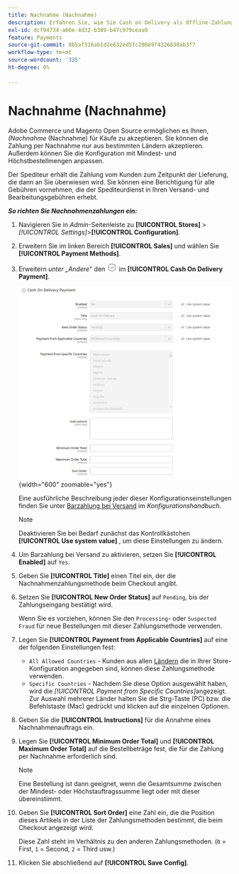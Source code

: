 ```yaml
---
title: Nachnahme (Nachnahme)
description: Erfahren Sie, wie Sie Cash on Delivery als Offline-Zahlungsmethode in Ihrem Geschäft einrichten.
exl-id: dcf94734-a66e-4d32-b389-b47c979ceaa9
feature: Payments
source-git-commit: 8b5af316ab1d2e632ed5fc2066974326830ab3f7
workflow-type: tm+mt
source-wordcount: '335'
ht-degree: 0%

---
```


# Nachnahme (Nachnahme)

Adobe Commerce und Magento Open Source ermöglichen es Ihnen, _(Nachnahme_ (Nachnahme) für Käufe zu akzeptieren. Sie können die Zahlung per Nachnahme nur aus bestimmten Ländern akzeptieren. Außerdem können Sie die Konfiguration mit Mindest- und Höchstbestellmengen anpassen.

Der Spediteur erhält die Zahlung vom Kunden zum Zeitpunkt der Lieferung, die dann an Sie überwiesen wird. Sie können eine Berichtigung für alle Gebühren vornehmen, die der Spediteurdienst in Ihren Versand- und Bearbeitungsgebühren erhebt.

**_So richten Sie Nachnahmenzahlungen ein:_**

1. Navigieren Sie in _Admin_-Seitenleiste zu **[!UICONTROL Stores]** > _[!UICONTROL Settings]_>**[!UICONTROL Configuration]**.

1. Erweitern Sie im linken Bereich **[!UICONTROL Sales]** und wählen Sie **[!UICONTROL Payment Methods]**.

1. Erweitern _unter „Andere_&quot; den ![Erweiterungsselektor](../assets/icon-display-expand.png) im **[!UICONTROL Cash On Delivery Payment]**.

   ![Nachnahme](../configuration-reference/sales/assets/payment-methods-cash-on-delivery-payment.png){width="600" zoomable="yes"}

   Eine ausführliche Beschreibung jeder dieser Konfigurationseinstellungen finden Sie unter [Barzahlung bei Versand](../configuration-reference/sales/payment-methods.md#cash-on-delivery-payment) im _Konfigurationshandbuch_.

   >[!NOTE]
   >
   >Deaktivieren Sie bei Bedarf zunächst das Kontrollkästchen **[!UICONTROL Use system value]** , um diese Einstellungen zu ändern.

1. Um Barzahlung bei Versand zu aktivieren, setzen Sie **[!UICONTROL Enabled]** auf `Yes`.

1. Geben Sie **[!UICONTROL Title]** einen Titel ein, der die Nachnahmenzahlungsmethode beim Checkout angibt.

1. Setzen Sie **[!UICONTROL New Order Status]** auf `Pending`, bis der Zahlungseingang bestätigt wird.

   Wenn Sie es vorziehen, können Sie den `Processing`- oder `Suspected Fraud` für neue Bestellungen mit dieser Zahlungsmethode verwenden.

1. Legen Sie **[!UICONTROL Payment from Applicable Countries]** auf eine der folgenden Einstellungen fest:

   - `All Allowed Countries` - Kunden aus allen [Ländern](../getting-started/store-details.md#country-options) die in Ihrer Store-Konfiguration angegeben sind, können diese Zahlungsmethode verwenden.
   - `Specific Countries` - Nachdem Sie diese Option ausgewählt haben, wird die _[!UICONTROL Payment from Specific Countries]_&#x200B;angezeigt. Zur Auswahl mehrerer Länder halten Sie die Strg-Taste (PC) bzw. die Befehlstaste (Mac) gedrückt und klicken auf die einzelnen Optionen.

1. Geben Sie die **[!UICONTROL Instructions]** für die Annahme eines Nachnahmenauftrags ein.

1. Legen Sie **[!UICONTROL Minimum Order Total]** und **[!UICONTROL Maximum Order Total]** auf die Bestellbeträge fest, die für die Zahlung per Nachnahme erforderlich sind.

   >[!NOTE]
   >
   >Eine Bestellung ist dann geeignet, wenn die Gesamtsumme zwischen der Mindest- oder Höchstauftragssumme liegt oder mit dieser übereinstimmt.

1. Geben Sie **[!UICONTROL Sort Order]** eine Zahl ein, die die Position dieses Artikels in der Liste der Zahlungsmethoden bestimmt, die beim Checkout angezeigt wird.

   Diese Zahl steht im Verhältnis zu den anderen Zahlungsmethoden. (`0` = First, `1` = Second, `2` = Third usw.)

1. Klicken Sie abschließend auf **[!UICONTROL Save Config]**.
